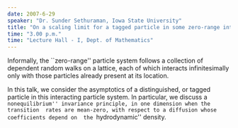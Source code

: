 ```yaml
---
date: 2007-6-29
speaker: "Dr. Sunder Sethuraman, Iowa State University"
title: "On a scaling limit for a tagged particle in some zero-range interacting systems"
time: "3.00 p.m." 
time: "Lecture Hall - I, Dept. of Mathematics"
---
```

Informally, the ``zero-range'' particle system follows a collection of 
dependent random walks on a lattice, each of which interacts infinitesimally 
only with those particles already present at its location.


In this talk, we consider the asymptotics of a distinguished, or tagged 
particle in this interacting particle system.  In particular, we discuss a 
``nonequilibrium'' invariance principle, in one dimension when the transition 
rates are mean-zero, with respect to a diffusion whose coefficients depend on 
the ``hydrodynamic'' density.
